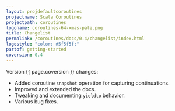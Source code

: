 ```yaml
---
layout: projdefaultcoroutines
projectname: Scala Coroutines
projectpath: coroutines
logoname: coroutines-64-xmas-pale.png
title: Changelist
permalink: /coroutines/docs/0.4/changelist/index.html
logostyle: "color: #5f5f5f;"
partof: getting-started
coversion: 0.4
---
```



Version {{ page.coversion }} changes:

- Added coroutine `snapshot` operation for capturing continuations.
- Improved and extended the docs.
- Tweaking and documenting `yieldto` behavior.
- Various bug fixes.
